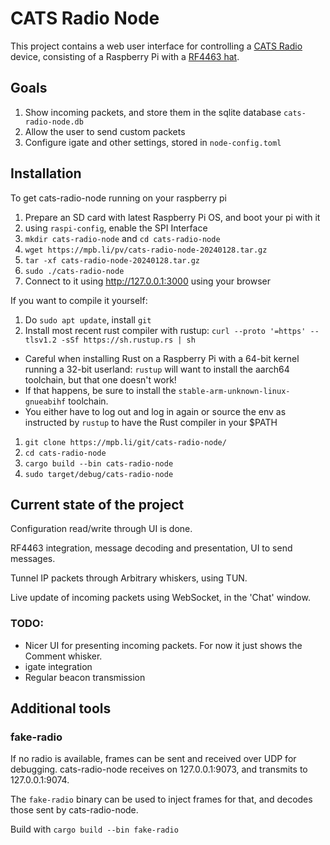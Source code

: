 # CATS Radio Node

This project contains a web user interface for controlling a
[CATS Radio](https://cats.radio) device, consisting of a Raspberry Pi with a
[RF4463 hat](https://gitlab.scd31.com/cats/pi-hardware).

## Goals

1. Show incoming packets, and store them in the sqlite database `cats-radio-node.db`
1. Allow the user to send custom packets
1. Configure igate and other settings, stored in `node-config.toml`

## Installation

To get cats-radio-node running on your raspberry pi

1. Prepare an SD card with latest Raspberry Pi OS, and boot your pi with it
1. using `raspi-config`, enable the SPI Interface
1. `mkdir cats-radio-node` and `cd cats-radio-node`
1. `wget https://mpb.li/pv/cats-radio-node-20240128.tar.gz`
1. `tar -xf cats-radio-node-20240128.tar.gz`
1. `sudo ./cats-radio-node`
1. Connect to it using http://127.0.0.1:3000 using your browser

If you want to compile it yourself:

1. Do `sudo apt update`, install `git`
1. Install most recent rust compiler with rustup:
  `curl --proto '=https' --tlsv1.2 -sSf https://sh.rustup.rs | sh`
  * Careful when installing Rust on a Raspberry Pi with a 64-bit kernel running a 32-bit userland: `rustup` will want
    to install the aarch64 toolchain, but that one doesn't work!
  * If that happens, be sure to install the `stable-arm-unknown-linux-gnueabihf` toolchain.
  * You either have to log out and log in again or source the env as instructed by `rustup` to have the Rust compiler in
    your $PATH

1. `git clone https://mpb.li/git/cats-radio-node/`
1. `cd cats-radio-node`
1. `cargo build --bin cats-radio-node`
1. `sudo target/debug/cats-radio-node`

## Current state of the project

Configuration read/write through UI is done.

RF4463 integration, message decoding and presentation, UI to send messages.

Tunnel IP packets through Arbitrary whiskers, using TUN.

Live update of incoming packets using WebSocket, in the 'Chat' window.

### TODO:

* Nicer UI for presenting incoming packets. For now it just shows the Comment whisker.
* igate integration
* Regular beacon transmission

## Additional tools

### fake-radio

If no radio is available, frames can be sent and received over UDP for debugging.
cats-radio-node receives on 127.0.0.1:9073, and transmits to 127.0.0.1:9074.

The `fake-radio` binary can be used to inject frames for that, and decodes those sent by cats-radio-node.

Build with `cargo build --bin fake-radio`

